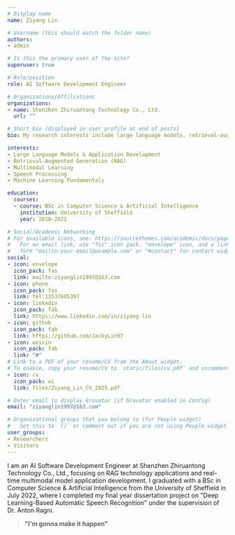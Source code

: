 ```yaml
---
# Display name
name: Ziyang Lin

# Username (this should match the folder name)
authors:
- admin

# Is this the primary user of the site?
superuser: true

# Role/position
role: AI Software Development Engineer

# Organizations/Affiliations
organizations:
- name: Shenzhen Zhiruantong Technology Co., Ltd.
  url: ""

# Short bio (displayed in user profile at end of posts)
bio: My research interests include large language models, retrieval-augmented generation, multimodal learning, and speech processing.

interests:
- Large Language Models & Application Development
- Retrieval-Augmented Generation (RAG)
- Multimodal Learning
- Speech Processing
- Machine Learning Fundamentals

education:
  courses:
  - course: BSc in Computer Science & Artificial Intelligence
    institution: University of Sheffield
    year: 2018-2022

# Social/Academic Networking
# For available icons, see: https://sourcethemes.com/academic/docs/page-builder/#icons
#   For an email link, use "fas" icon pack, "envelope" icon, and a link in the
#   form "mailto:your-email@example.com" or "#contact" for contact widget.
social:
- icon: envelope
  icon_pack: fas
  link: mailto:ziyanglin1997@163.com
- icon: phone
  icon_pack: fas
  link: tel:13537685397
- icon: linkedin
  icon_pack: fab
  link: https://www.linkedin.com/in/ziyang-lin
- icon: github
  icon_pack: fab
  link: https://github.com/JackyLin97
- icon: weixin
  icon_pack: fab
  link: "#"
# Link to a PDF of your resume/CV from the About widget.
# To enable, copy your resume/CV to `static/files/cv.pdf` and uncomment the lines below.
- icon: cv
  icon_pack: ai
  link: files/Ziyang_Lin_CV_2025.pdf

# Enter email to display Gravatar (if Gravatar enabled in Config)
email: "ziyanglin1997@163.com"

# Organizational groups that you belong to (for People widget)
#   Set this to `[]` or comment out if you are not using People widget.
user_groups:
- Researchers
- Visitors
---
```


I am an AI Software Development Engineer at Shenzhen Zhiruantong Technology Co., Ltd., focusing on RAG technology applications and real-time multimodal model application development. I graduated with a BSc in Computer Science & Artificial Intelligence from the University of Sheffield in July 2022, where I completed my final year dissertation project on "Deep Learning-Based Automatic Speech Recognition" under the supervision of Dr. Anton Ragni.

> **"I'm gonna make it happen"**

